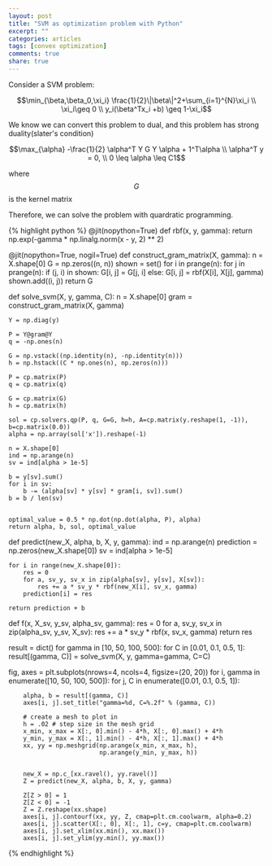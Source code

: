 ```yaml
---
layout: post
title: "SVM as optimization problem with Python"
excerpt: ""
categories: articles
tags: [convex optimization]
comments: true
share: true
---
```



Consider a SVM problem: 

$$\min_{\beta,\beta_0,\xi_i} \frac{1}{2}\|\beta\|^2+\sum_{i=1}^{N}\xi_i \\
\xi_i\geq 0 \\
y_i(\beta^Tx_i +b) \geq 1-\xi_i$$  


We know we can convert this problem to dual, and this problem has strong duality(slater's condition)  

$$\max_{\alpha} -\frac{1}{2} \alpha^T Y G Y \alpha + 1^T\alpha \\
\alpha^T y = 0, \\
0 \leq \alpha \leq C1$$  

where $$G$$ is the kernel matrix



Therefore, we can solve the problem with quardratic programming.


{% highlight python %}
@jit(nopython=True)
def rbf(x, y, gamma):
    return np.exp(-gamma * np.linalg.norm(x - y, 2) ** 2)

@jit(nopython=True, nogil=True)
def construct_gram_matrix(X, gamma):
    n = X.shape[0]
    G = np.zeros((n, n))
    shown = set()
    for i in prange(n):
        for j in prange(n):
            if (j, i) in shown:
                G[i, j] = G[j, i]
            else:
                G[i, j] = rbf(X[i], X[j], gamma)
                shown.add((i, j))
    return G
    
    
def solve_svm(X, y, gamma, C):
    n = X.shape[0]
    gram = construct_gram_matrix(X, gamma)

    Y = np.diag(y)

    P = Y@gram@Y
    q = -np.ones(n)

    G = np.vstack((np.identity(n), -np.identity(n)))
    h = np.hstack((C * np.ones(n), np.zeros(n)))

    P = cp.matrix(P)
    q = cp.matrix(q)

    G = cp.matrix(G)
    h = cp.matrix(h)

    sol = cp.solvers.qp(P, q, G=G, h=h, A=cp.matrix(y.reshape(1, -1)), b=cp.matrix(0.0))
    alpha = np.array(sol['x']).reshape(-1)
    
    n = X.shape[0]
    ind = np.arange(n)
    sv = ind[alpha > 1e-5]

    b = y[sv].sum()
    for i in sv:
        b -= (alpha[sv] * y[sv] * gram[i, sv]).sum()
    b = b / len(sv)
    
    
    optimal_value = 0.5 * np.dot(np.dot(alpha, P), alpha)
    return alpha, b, sol, optimal_value


def predict(new_X, alpha, b, X, y, gamma):
    ind = np.arange(n)
    prediction = np.zeros(new_X.shape[0])
    sv = ind[alpha > 1e-5]

    for i in range(new_X.shape[0]):
        res = 0
        for a, sv_y, sv_x in zip(alpha[sv], y[sv], X[sv]):
            res += a * sv_y * rbf(new_X[i], sv_x, gamma)
        prediction[i] = res

    return prediction + b



def f(x, X_sv, y_sv, alpha_sv, gamma):
    res = 0
    for a, sv_y, sv_x in zip(alpha_sv, y_sv, X_sv):
        res += a * sv_y * rbf(x, sv_x, gamma)
    return res
    
    
result = dict()
for gamma in [10, 50, 100, 500]:
    for C in [0.01, 0.1, 0.5, 1]:
        result[(gamma, C)]  = solve_svm(X, y, gamma=gamma, C=C)
        

fig, axes = plt.subplots(nrows=4, ncols=4, figsize=(20, 20))
for i, gamma in enumerate([10, 50, 100, 500]):
    for j, C in enumerate([0.01, 0.1, 0.5, 1]):
        
        alpha, b = result[(gamma, C)]
        axes[i, j].set_title("gamma=%d, C=%.2f" % (gamma, C))
        
        # create a mesh to plot in
        h = .02 # step size in the mesh grid
        x_min, x_max = X[:, 0].min() - 4*h, X[:, 0].max() + 4*h
        y_min, y_max = X[:, 1].min() - 4*h, X[:, 1].max() + 4*h
        xx, yy = np.meshgrid(np.arange(x_min, x_max, h),
                             np.arange(y_min, y_max, h))
        
        
        new_X = np.c_[xx.ravel(), yy.ravel()]
        Z = predict(new_X, alpha, b, X, y, gamma)

        Z[Z > 0] = 1
        Z[Z < 0] = -1
        Z = Z.reshape(xx.shape)
        axes[i, j].contourf(xx, yy, Z, cmap=plt.cm.coolwarm, alpha=0.2)
        axes[i, j].scatter(X[:, 0], X[:, 1], c=y, cmap=plt.cm.coolwarm)
        axes[i, j].set_xlim(xx.min(), xx.max())
        axes[i, j].set_ylim(yy.min(), yy.max())
        
{% endhighlight %}

